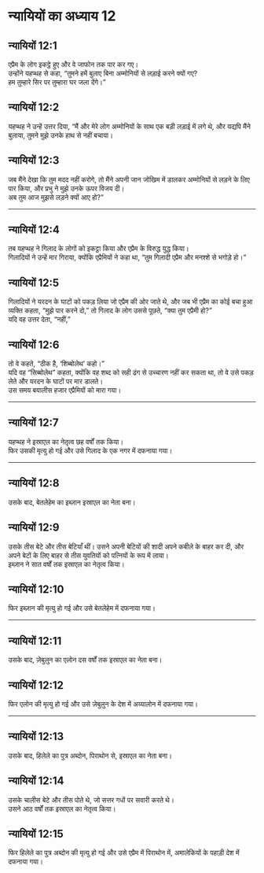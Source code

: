 # न्यायियों का अध्याय 12

## न्यायियों 12:1

एप्रैम के लोग इकट्ठे हुए और वे जाफोन तक पार कर गए।  
उन्होंने यहप्थह से कहा, “तुमने हमें बुलाए बिना अम्मोनियों से लड़ाई करने क्यों गए?  
हम तुम्हारे सिर पर तुम्हारा घर जला देंगे।”

## न्यायियों 12:2

यहप्थह ने उन्हें उत्तर दिया, “मैं और मेरे लोग अम्मोनियों के साथ एक बड़ी लड़ाई में लगे थे, और यद्यपि मैंने बुलाया, तुमने मुझे उनके हाथ से नहीं बचाया।

## न्यायियों 12:3

जब मैंने देखा कि तुम मदद नहीं करोगे, तो मैंने अपनी जान जोखिम में डालकर अम्मोनियों से लड़ने के लिए पार किया, और प्रभु ने मुझे उनके ऊपर विजय दी।  
अब तुम आज मुझसे लड़ने क्यों आए हो?”

---

## न्यायियों 12:4

तब यहप्थह ने गिलाद के लोगों को इकट्ठा किया और एप्रैम के विरुद्ध युद्ध किया।  
गिलादियों ने उन्हें मार गिराया, क्योंकि एप्रैमियों ने कहा था, “तुम गिलादी एप्रैम और मनश्शे से भगोड़े हो।”

## न्यायियों 12:5

गिलादियों ने यरदन के घाटों को पकड़ लिया जो एप्रैम की ओर जाते थे, और जब भी एप्रैम का कोई बचा हुआ व्यक्ति कहता, “मुझे पार करने दो,” तो गिलाद के लोग उससे पूछते, “क्या तुम एप्रैमी हो?”  
यदि वह उत्तर देता, “नहीं,”

## न्यायियों 12:6

तो वे कहते, “ठीक है, ‘शिब्बोलेथ’ कहो।”  
यदि वह “सिब्बोलेथ” कहता, क्योंकि वह शब्द को सही ढंग से उच्चारण नहीं कर सकता था, तो वे उसे पकड़ लेते और यरदन के घाटों पर मार डालते।  
उस समय बयालीस हजार एप्रैमियों को मारा गया।

---

## न्यायियों 12:7

यहप्थह ने इस्राएल का नेतृत्व छह वर्षों तक किया।  
फिर उसकी मृत्यु हो गई और उसे गिलाद के एक नगर में दफनाया गया।

---

## न्यायियों 12:8

उसके बाद, बेतलेहेम का इब्ज़ान इस्राएल का नेता बना।

## न्यायियों 12:9

उसके तीस बेटे और तीस बेटियाँ थीं। उसने अपनी बेटियों की शादी अपने कबीले के बाहर कर दी, और अपने बेटों के लिए बाहर से तीस युवतियों को पत्नियों के रूप में लाया।  
इब्ज़ान ने सात वर्षों तक इस्राएल का नेतृत्व किया।

## न्यायियों 12:10

फिर इब्ज़ान की मृत्यु हो गई और उसे बेतलेहेम में दफनाया गया।

---

## न्यायियों 12:11

उसके बाद, ज़ेबुलुन का एलोन दस वर्षों तक इस्राएल का नेता बना।

## न्यायियों 12:12

फिर एलोन की मृत्यु हो गई और उसे ज़ेबुलुन के देश में अय्यालोन में दफनाया गया।

---

## न्यायियों 12:13

उसके बाद, हिलेले का पुत्र अब्दोन, पिराथोन से, इस्राएल का नेता बना।

## न्यायियों 12:14

उसके चालीस बेटे और तीस पोते थे, जो सत्तर गधों पर सवारी करते थे।  
उसने आठ वर्षों तक इस्राएल का नेतृत्व किया।

## न्यायियों 12:15

फिर हिलेले का पुत्र अब्दोन की मृत्यु हो गई और उसे एप्रैम में पिराथोन में, अमालेकियों के पहाड़ी देश में दफनाया गया।
